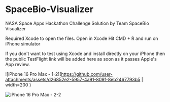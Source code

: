 # SpaceBio-Visualizer
 NASA Space Apps Hackathon Challenge Solution by Team SpaceBio Visualizer

Required Xcode to open the files.
Open in Xcode
Hit CMD + R and run on iPhone simulator

If you don't want to test using Xcode and install directly on your iPhone then the public TestFlight link will be added here as soon as it passes Apple's App review. 

![iPhone 16 Pro Max - 1-2](https://github.com/user-attachments/assets/d26852e2-5957-4a91-809f-8eb2467793b5 | width=200 )

![iPhone 16 Pro Max - 2-2](https://github.com/user-attachments/assets/a32792fb-ea7e-4096-bbce-fe71329d24f7)



